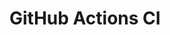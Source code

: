 # GitHub Actions CI






























































































































































































































































































































































































































































































































































































































































































































































































































































































































































































































































































































































































































































































































































































































































































































































































































































































































































































































































































































































































































































































































































































































































































































































































































































































































































































































































































































































































































































































































































































































































































































































































































































































































































































































